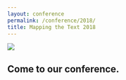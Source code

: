 ```yaml
---
layout: conference
permalink: /conference/2018/
title: Mapping the Text 2018
---
```


<img src="https://i.imgur.com/VmtUDRI.png" class="img-fluid">

## Come to our conference.
